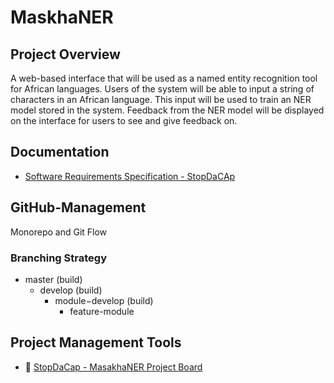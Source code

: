 # MaskhaNER

## Project Overview

A web-based interface that will be used as a named entity recognition tool for African languages. Users of the system will be able to input a string of characters in an African language. This input will be used to train an NER model stored in the system. Feedback from the NER model will be displayed on the interface for users to see and give feedback on.

## Documentation

- [Software Requirements Specification - StopDaCAp](https://docs.google.com/document/d/1vjjS5MQYoHAB4J2reDeffHQKpTJA0F64WjCdptu6PjY/edit?usp=sharing)

## GitHub-Management

<p>Monorepo and Git Flow</p>

<h3>Branching Strategy</h3>

- master (build)
    - develop (build)
        - module−develop (build)
            - feature-module

## Project Management Tools

- :open_book: [StopDaCap - MasakhaNER Project Board](https://github.com/COS301-SE-2021/MasakhaNER/projects/1)